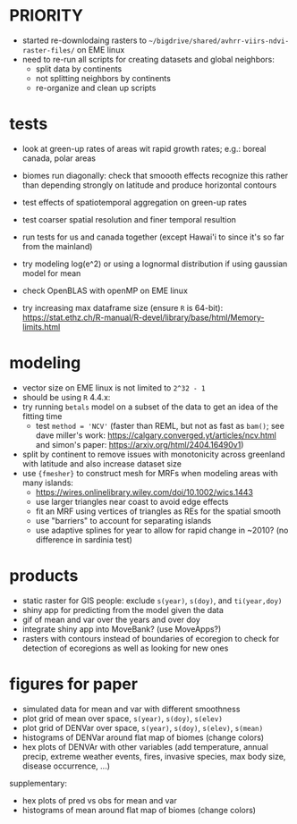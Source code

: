 # PRIORITY
- started re-downlodaing rasters to `~/bigdrive/shared/avhrr-viirs-ndvi-raster-files/` on EME linux
- need to re-run all scripts for creating datasets and global neighbors:
  - split data by continents
  - not splitting neighbors by continents
  - re-organize and clean up scripts

# tests
- look at green-up rates of areas wit rapid growth rates; e.g.: boreal canada, polar areas
- biomes run diagonally: check that smoooth effects recognize this rather than depending strongly on latitude and produce horizontal contours
- test effects of spatiotemporal aggregation on green-up rates
- test coarser spatial resolution and finer temporal resultion
- run tests for us and canada together (except Hawai'i to since it's so far from the mainland)
- try modeling log(e^2) or using a lognormal distribution if using gaussian model for mean

- check OpenBLAS with openMP on EME linux
- try increasing max dataframe size (ensure `R` is 64-bit): https://stat.ethz.ch/R-manual/R-devel/library/base/html/Memory-limits.html

# modeling
- vector size on EME linux is not limited to `2^32 - 1`
- should be using `R` 4.4.x: 
- try running `betals` model on a subset of the data to get an idea of the fitting time
  - test `method = 'NCV'` (faster than REML, but not as fast as `bam()`; see dave miller's work: https://calgary.converged.yt/articles/ncv.html and simon's paper: https://arxiv.org/html/2404.16490v1)
- split by continent to remove issues with monotonicity across greenland with latitude and also increase dataset size
- use `{fmesher}` to construct mesh for MRFs when modeling areas with many islands:
  - https://wires.onlinelibrary.wiley.com/doi/10.1002/wics.1443
  - use larger triangles near coast to avoid edge effects
  - fit an MRF using vertices of triangles as REs for the spatial smooth
  - use "barriers" to account for separating islands
  - use adaptive splines for year to allow for rapid change in ~2010? (no difference in sardinia test)

# products
- static raster for GIS people: exclude `s(year)`, `s(doy)`, and `ti(year,doy)`
- shiny app for predicting from the model given the data
- gif of mean and var over the years and over doy
- integrate shiny app into MoveBank? (use MoveApps?)
- rasters with contours instead of boundaries of ecoregion to check for detection of ecoregions as well as looking for new ones

# figures for paper
- simulated data for mean and var with different smoothness
- plot grid of mean over space, `s(year)`, `s(doy)`, `s(elev)`
- plot grid of DENVar over space, `s(year)`, `s(doy)`, `s(elev)`, `s(mean)`
- histograms of DENVar around flat map of biomes (change colors)
- hex plots of DENVAr with other variables (add temperature, annual precip, extreme weather events, fires, invasive species, max body size, disease occurrence, ...)

supplementary:
- hex plots of pred vs obs for mean and var
- histograms of mean around flat map of biomes (change colors)

